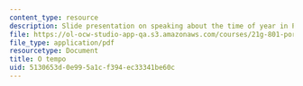```yaml
---
content_type: resource
description: Slide presentation on speaking about the time of year in Portuguese.
file: https://ol-ocw-studio-app-qa.s3.amazonaws.com/courses/21g-801-portuguese-i-fall-2011/5130653d0e995a1cf394ec33341be60c_MIT21G_801F11_O_tempo.pdf
file_type: application/pdf
resourcetype: Document
title: O tempo
uid: 5130653d-0e99-5a1c-f394-ec33341be60c
---
```

